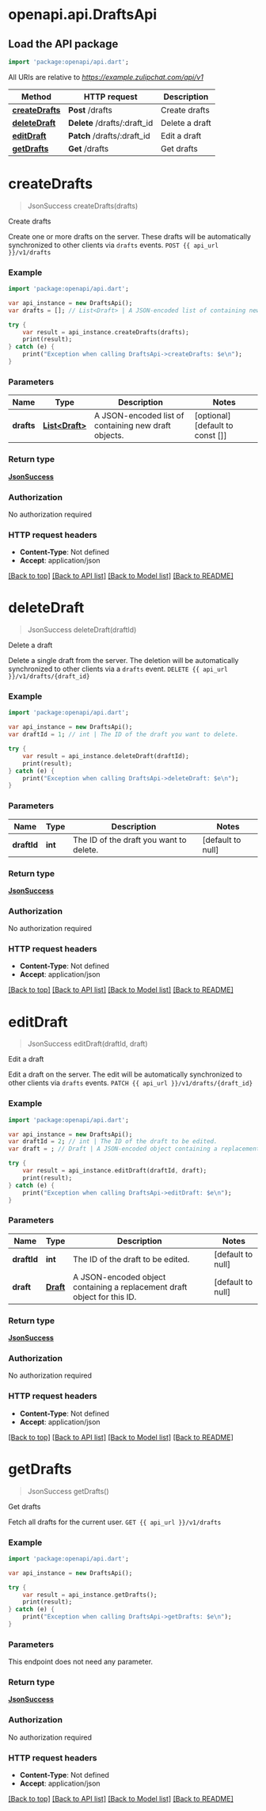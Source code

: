 # openapi.api.DraftsApi

## Load the API package
```dart
import 'package:openapi/api.dart';
```

All URIs are relative to *https://example.zulipchat.com/api/v1*

Method | HTTP request | Description
------------- | ------------- | -------------
[**createDrafts**](DraftsApi.md#createDrafts) | **Post** /drafts | Create drafts
[**deleteDraft**](DraftsApi.md#deleteDraft) | **Delete** /drafts/:draft_id | Delete a draft
[**editDraft**](DraftsApi.md#editDraft) | **Patch** /drafts/:draft_id | Edit a draft
[**getDrafts**](DraftsApi.md#getDrafts) | **Get** /drafts | Get drafts


# **createDrafts**
> JsonSuccess createDrafts(drafts)

Create drafts

Create one or more drafts on the server. These drafts will be automatically synchronized to other clients via `drafts` events.  `POST {{ api_url }}/v1/drafts` 

### Example 
```dart
import 'package:openapi/api.dart';

var api_instance = new DraftsApi();
var drafts = []; // List<Draft> | A JSON-encoded list of containing new draft objects. 

try { 
    var result = api_instance.createDrafts(drafts);
    print(result);
} catch (e) {
    print("Exception when calling DraftsApi->createDrafts: $e\n");
}
```

### Parameters

Name | Type | Description  | Notes
------------- | ------------- | ------------- | -------------
 **drafts** | [**List&lt;Draft&gt;**](Draft.md)| A JSON-encoded list of containing new draft objects.  | [optional] [default to const []]

### Return type

[**JsonSuccess**](JsonSuccess.md)

### Authorization

No authorization required

### HTTP request headers

 - **Content-Type**: Not defined
 - **Accept**: application/json

[[Back to top]](#) [[Back to API list]](../README.md#documentation-for-api-endpoints) [[Back to Model list]](../README.md#documentation-for-models) [[Back to README]](../README.md)

# **deleteDraft**
> JsonSuccess deleteDraft(draftId)

Delete a draft

Delete a single draft from the server. The deletion will be automatically synchronized to other clients via a `drafts` event.  `DELETE {{ api_url }}/v1/drafts/{draft_id}` 

### Example 
```dart
import 'package:openapi/api.dart';

var api_instance = new DraftsApi();
var draftId = 1; // int | The ID of the draft you want to delete. 

try { 
    var result = api_instance.deleteDraft(draftId);
    print(result);
} catch (e) {
    print("Exception when calling DraftsApi->deleteDraft: $e\n");
}
```

### Parameters

Name | Type | Description  | Notes
------------- | ------------- | ------------- | -------------
 **draftId** | **int**| The ID of the draft you want to delete.  | [default to null]

### Return type

[**JsonSuccess**](JsonSuccess.md)

### Authorization

No authorization required

### HTTP request headers

 - **Content-Type**: Not defined
 - **Accept**: application/json

[[Back to top]](#) [[Back to API list]](../README.md#documentation-for-api-endpoints) [[Back to Model list]](../README.md#documentation-for-models) [[Back to README]](../README.md)

# **editDraft**
> JsonSuccess editDraft(draftId, draft)

Edit a draft

Edit a draft on the server. The edit will be automatically synchronized to other clients via `drafts` events.  `PATCH {{ api_url }}/v1/drafts/{draft_id}` 

### Example 
```dart
import 'package:openapi/api.dart';

var api_instance = new DraftsApi();
var draftId = 2; // int | The ID of the draft to be edited. 
var draft = ; // Draft | A JSON-encoded object containing a replacement draft object for this ID. 

try { 
    var result = api_instance.editDraft(draftId, draft);
    print(result);
} catch (e) {
    print("Exception when calling DraftsApi->editDraft: $e\n");
}
```

### Parameters

Name | Type | Description  | Notes
------------- | ------------- | ------------- | -------------
 **draftId** | **int**| The ID of the draft to be edited.  | [default to null]
 **draft** | [**Draft**](.md)| A JSON-encoded object containing a replacement draft object for this ID.  | [default to null]

### Return type

[**JsonSuccess**](JsonSuccess.md)

### Authorization

No authorization required

### HTTP request headers

 - **Content-Type**: Not defined
 - **Accept**: application/json

[[Back to top]](#) [[Back to API list]](../README.md#documentation-for-api-endpoints) [[Back to Model list]](../README.md#documentation-for-models) [[Back to README]](../README.md)

# **getDrafts**
> JsonSuccess getDrafts()

Get drafts

Fetch all drafts for the current user.  `GET {{ api_url }}/v1/drafts` 

### Example 
```dart
import 'package:openapi/api.dart';

var api_instance = new DraftsApi();

try { 
    var result = api_instance.getDrafts();
    print(result);
} catch (e) {
    print("Exception when calling DraftsApi->getDrafts: $e\n");
}
```

### Parameters
This endpoint does not need any parameter.

### Return type

[**JsonSuccess**](JsonSuccess.md)

### Authorization

No authorization required

### HTTP request headers

 - **Content-Type**: Not defined
 - **Accept**: application/json

[[Back to top]](#) [[Back to API list]](../README.md#documentation-for-api-endpoints) [[Back to Model list]](../README.md#documentation-for-models) [[Back to README]](../README.md)

